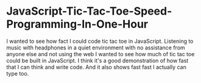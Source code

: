 # JavaScript-Tic-Tac-Toe-Speed-Programming-In-One-Hour
I wanted to see how fact I could code tic tac toe in JavaScript.
Listening to music with headphones in a quiet environment with no assistance 
from anyone else and not using the web I wanted to see how much of tic tac toe
could be built in JavaScript. I think it's a good demonstration of how fast
that I can think and write code. And it also shows fast fast I actually
can type too. 
